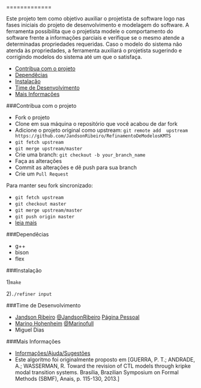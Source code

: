 
=============

Este projeto tem como objetivo auxiliar o projetista de software logo nas fases iniciais do projeto de desenvolvimento e modelagem do software. A ferramenta possibilita que o projetista modele o comportamento do software frente a informações parciais e verifique se o mesmo atende a determinadas propriedades requeridas. Caso o modelo do sistema não atenda às propriedades, a ferramenta auxiliará o projetista sugerindo e corrigindo modelos do sistema até um que o satisfaça.

* [Contribua com o projeto](#contribua-com-o-projeto)
* [Dependêcias](#dependêcias)
* [Instalação](#instalação)
* [Time de Desenvolvimento](#time-de-desenvolvimento)
* [Mais Informações](#mais-informações)


###Contribua com o projeto


* Fork o projeto
* Clone em sua máquina o repositório que você acabou de dar fork
* Adicione o projeto original como upstream: `git remote add  upstream https://github.com/JandsonRibeiro/RefinamentoDeModelosKMTS`
* `git fetch upstream`
* `git merge upstream/master`
* Crie uma branch: `git checkout -b your_branch_name`
* Faça as alterações
* Commit as alterações e dê push para sua branch
* Crie um `Pull Request`

Para manter seu fork sincronizado:

* `git fetch upstream`
* `git checkout master`
* `git merge upstream/master`
* `git push origin master`
* [leia mais](https://help.github.com/articles/syncing-a-fork/)

###Dependêcias

* g++
* bison
* flex

###Instalação

1)`make`

2)`./refiner input`

###Time de Desenvolvimento

* [Jandson Ribeiro](mailto:jandsonsantos@gmail.com) [@JandsonRibeiro](https://github.com/JandsonRibeiro) [Página Pessoal](https://jandsonribeiro.wordpress.com)
* [Marino Hohenheim](mailto:intmarinoreturn0@gmail.com) [@Marinofull](https://github.com/Marinofull)
* Miguel Dias

###Mais Informações

* [Informações/Ajuda/Sugestões](mailto:jandsonribeiro@gmail.com)
* Este algoritmo foi originalmente proposto em [GUERRA, P. T.; ANDRADE, A.; WASSERMAN, R. Toward the revision of CTL models through kripke modal transition systems. Brasília, Brazilian Symposium on Formal Methods (SBMF), Anais, p. 115-130, 2013.]

